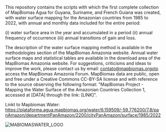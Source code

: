 This repository contains the scripts with which the first complete collection of MapBiomas Água for Guyana, Suriname, and French Guiana was created, with water surface mapping for the Amazonian countries from 1985 to 2022, with annual and monthly data included for the entire period:

(i) water surface area in the year and accumulated in a period
(ii) annual frequency of occurrence
(iii) annual transitions of gain and loss.

The description of the water surface mapping method is available in the methodologies section of the MapBiomas Amazonia website.
Annual water surface maps and statistical tables are available in the download area of the MapBiomas Amazonia website.
For suggestions, criticisms and ideas to improve the work, please contact us by email: contato@mapbiomas.orgoto access the MapBiomas Amazonia Forum.
MapBiomas data are public, open and free under a Creative Commons CC-BY-SA license and with reference to the source observing the following format: "MapBiomas Project - Mapping the Water Surface of the Amazonian Countries Collection 1, accessed at [DATA] through the link: [LINK]".

Linkt to Mapbiomas Water: https://plataforma.agua.mapbiomas.org/water/6.159509/-59.776200/7.8/panAmazon/departmentPanAmazon/2200/cityPanAmazon/surface/1985/2022

![MABIOMASWATER_LOGO](https://github.com/PerezAndres93/MapBiomas-Water/assets/58432291/70ffc932-0279-472c-8ff2-7dfbbe2c0b01)

